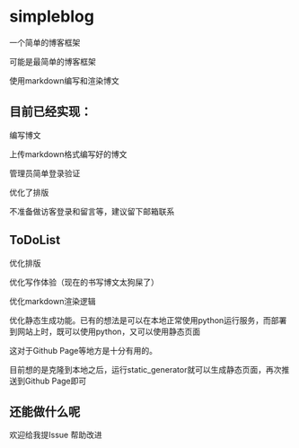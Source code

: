 # simpleblog
一个简单的博客框架

可能是最简单的博客框架

使用markdown编写和渲染博文

## 目前已经实现：

编写博文

上传markdown格式编写好的博文

管理员简单登录验证

优化了排版

不准备做访客登录和留言等，建议留下邮箱联系

## ToDoList

优化排版

优化写作体验（现在的书写博文太狗屎了）

优化markdown渲染逻辑

优化静态生成功能。已有的想法是可以在本地正常使用python运行服务，而部署到网站上时，既可以使用python，又可以使用静态页面

这对于Github Page等地方是十分有用的。

目前想的是克隆到本地之后，运行static_generator就可以生成静态页面，再次推送到Github Page即可

## 还能做什么呢

欢迎给我提Issue 帮助改进
